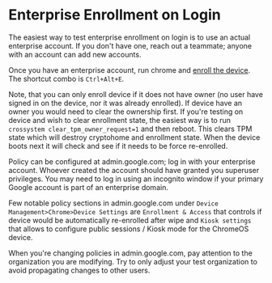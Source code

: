 # Enterprise Enrollment on Login

The easiest way to test enterprise enrollment on login is to use an actual
enterprise account. If you don't have one, reach out a teammate; anyone with an
account can add new accounts.

Once you have an enterprise account, run chrome and [enroll the device](https://support.google.com/chrome/a/answer/1360534?hl=en). The shortcut combo is
`Ctrl+Alt+E`.

Note, that you can only enroll device if it does not have owner (no user have
signed in on the device, nor it was already enrolled). If device have an owner
you would need to clear the ownership first. If you're testing on device and
wish to clear enrollment state, the easiest way is to run
`crossystem clear_tpm_owner_request=1` and then reboot. This clears
TPM state which will destroy cryptohome and enrollment state. When the device
boots next it will check and see if it needs to be force re-enrolled.

Policy can be configured at admin.google.com; log in with your enterprise
account. Whoever created the account should have granted you superuser
privileges. You may need to log in using an incognito window if your primary
Google account is part of an enterprise domain.

Few notable policy sections in admin.google.com under
`Device Management>Chrome>Device Settings` are `Enrollment & Access` that
controls if device would be automatically re-enrolled after wipe and
`Kiosk settings` that allows to configure public sessions / Kiosk mode for
the ChromeOS device.

When you're changing policies in admin.google.com, pay attention to the
organization you are modifying. Try to only adjust your test organization to
avoid propagating changes to other users.